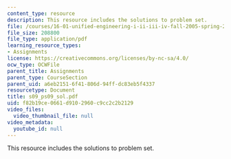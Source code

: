 ```yaml
---
content_type: resource
description: This resource includes the solutions to problem set.
file: /courses/16-01-unified-engineering-i-ii-iii-iv-fall-2005-spring-2006/f82b19ce0661d9102960c9cc2c2b2129_s09_ps09_sol.pdf
file_size: 208800
file_type: application/pdf
learning_resource_types:
- Assignments
license: https://creativecommons.org/licenses/by-nc-sa/4.0/
ocw_type: OCWFile
parent_title: Assignments
parent_type: CourseSection
parent_uid: a6eb2151-6f41-806d-94ff-dc83eb5f4337
resourcetype: Document
title: s09_ps09_sol.pdf
uid: f82b19ce-0661-d910-2960-c9cc2c2b2129
video_files:
  video_thumbnail_file: null
video_metadata:
  youtube_id: null
---
```

This resource includes the solutions to problem set.